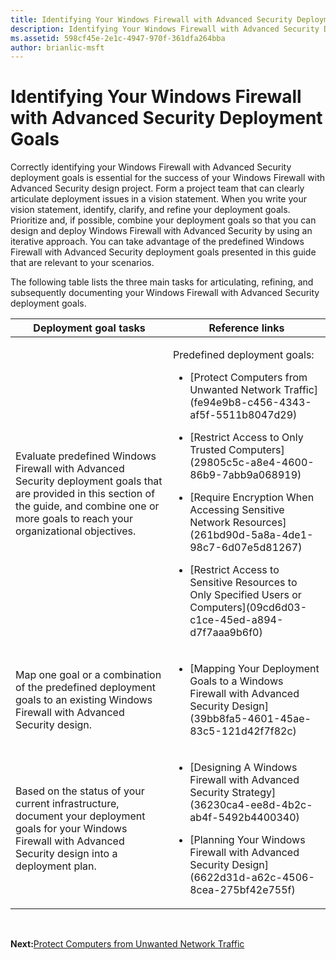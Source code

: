 ```yaml
---
title: Identifying Your Windows Firewall with Advanced Security Deployment Goals (Windows 10)
description: Identifying Your Windows Firewall with Advanced Security Deployment Goals
ms.assetid: 598cf45e-2e1c-4947-970f-361dfa264bba
author: brianlic-msft
---
```


# Identifying Your Windows Firewall with Advanced Security Deployment Goals


Correctly identifying your Windows Firewall with Advanced Security deployment goals is essential for the success of your Windows Firewall with Advanced Security design project. Form a project team that can clearly articulate deployment issues in a vision statement. When you write your vision statement, identify, clarify, and refine your deployment goals. Prioritize and, if possible, combine your deployment goals so that you can design and deploy Windows Firewall with Advanced Security by using an iterative approach. You can take advantage of the predefined Windows Firewall with Advanced Security deployment goals presented in this guide that are relevant to your scenarios.

The following table lists the three main tasks for articulating, refining, and subsequently documenting your Windows Firewall with Advanced Security deployment goals.

<table>
<colgroup>
<col width="50%" />
<col width="50%" />
</colgroup>
<thead>
<tr class="header">
<th>Deployment goal tasks</th>
<th>Reference links</th>
</tr>
</thead>
<tbody>
<tr class="odd">
<td><p>Evaluate predefined Windows Firewall with Advanced Security deployment goals that are provided in this section of the guide, and combine one or more goals to reach your organizational objectives.</p></td>
<td><p>Predefined deployment goals:</p>
<ul>
<li><p>[Protect Computers from Unwanted Network Traffic](fe94e9b8-c456-4343-af5f-5511b8047d29)</p></li>
<li><p>[Restrict Access to Only Trusted Computers](29805c5c-a8e4-4600-86b9-7abb9a068919)</p></li>
<li><p>[Require Encryption When Accessing Sensitive Network Resources](261bd90d-5a8a-4de1-98c7-6d07e5d81267)</p></li>
<li><p>[Restrict Access to Sensitive Resources to Only Specified Users or Computers](09cd6d03-c1ce-45ed-a894-d7f7aaa9b6f0)</p></li>
</ul></td>
</tr>
<tr class="even">
<td><p>Map one goal or a combination of the predefined deployment goals to an existing Windows Firewall with Advanced Security design.</p></td>
<td><ul>
<li><p>[Mapping Your Deployment Goals to a Windows Firewall with Advanced Security Design](39bb8fa5-4601-45ae-83c5-121d42f7f82c)</p></li>
</ul></td>
</tr>
<tr class="odd">
<td><p>Based on the status of your current infrastructure, document your deployment goals for your Windows Firewall with Advanced Security design into a deployment plan.</p></td>
<td><ul>
<li><p>[Designing A Windows Firewall with Advanced Security Strategy](36230ca4-ee8d-4b2c-ab4f-5492b4400340)</p></li>
<li><p>[Planning Your Windows Firewall with Advanced Security Design](6622d31d-a62c-4506-8cea-275bf42e755f)</p></li>
</ul></td>
</tr>
</tbody>
</table>

 

**Next:**[Protect Computers from Unwanted Network Traffic](fe94e9b8-c456-4343-af5f-5511b8047d29)

 

 





